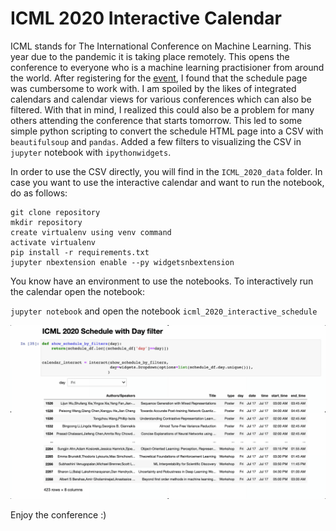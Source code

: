 # ICML 2020 Interactive Calendar

ICML stands for The International Conference on Machine Learning. This year due to the pandemic it is taking place remotely. This opens the conference to everyone who is a machine learning practisioner from around the world. After registering for the [event](https://icml.cc/), I found that the schedule page was cumbersome to work with. I am spoiled by the likes of integrated calendars and calendar views for various conferences which can also be filtered. With that in mind, I realized this could also be a problem for many others attending the conference that starts tomorrow. This led to some simple python scripting to convert the schedule HTML page into a CSV with `beautifulsoup` and `pandas`. Added a few filters to visualizing the CSV in `jupyter` notebook with `ipythonwidgets`. 

In order to use the CSV directly, you will find in the `ICML_2020_data` folder. 
In case you want to use the interactive calendar and want to run the notebook, do as follows:

```
git clone repository
mkdir repository
create virtualenv using venv command
activate virtualenv
pip install -r requirements.txt
jupyter nbextension enable --py widgetsnbextension
```

You know have an environment to use the notebooks. To interactively run the calendar open the notebook:

`jupyter notebook` and open the notebook `icml_2020_interactive_schedule`

![](https://github.com/nischalhp/icml_2020_schedule_viewer/blob/master/day_filter.gif)



Enjoy the conference :)
